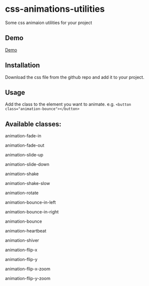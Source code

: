 # css-animations-utilities
Some css animaion utilities for your project
## Demo
[Demo](https://mosf.co/css-animations-utilities)
## Installation
Download the css file from the github repo and add it to your project.
## Usage
Add the class to the element you want to animate. e.g.
`<button class="animation-bounce"></button>`
## Available classes:

animation-fade-in

animation-fade-out

animation-slide-up

animation-slide-down

animation-shake

animation-shake-slow

animation-rotate

animation-bounce-in-left

animation-bounce-in-right

animation-bounce

animation-heartbeat

animation-shiver

animation-flip-x

animation-flip-y

animation-flip-x-zoom

animation-flip-y-zoom
